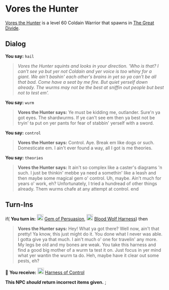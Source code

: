 # Vores the Hunter



[Vores the Hunter](/npc/118079) is a level 60 Coldain Warrior that spawns in [The Great Divide](/zone/118).



## Dialog

**You say:** `hail`



>*Vores the Hunter squints and looks in your direction. 'Who is that? I can't see ya but yer not Coldain and yer voice is too whiny for a giant. We ain't bashin' each other's brains in yet so ya can't be all that bad. Come have a seat by me fire. But quiet yerself down already. The wurms may not be the best at sniffin out people but best not to test em'.*

**You say:** `wurm`



>**Vores the Hunter says:** Ye must be kidding me, outlander. Sure'n ya got eyes. The shardwurms. If ye can't see em then ya best not be tryin' ta put on yer pants for fear of stabbin' yerself with a sword.

**You say:** `control`



>**Vores the Hunter says:** Control. Aye. Break em like dogs or such. Domesticate em. I ain't ever found a way, all I got is me theories.

**You say:** `theories`



>**Vores the Hunter says:** It ain't so complex like a caster's diagrams 'n such. I just be thinkin' mebbe ya need a somethin' like a leash and then maybe some magical gem o' control. Uh, maybe. Ain't much for years o' work, eh? Unfortunately, I tried a hundread of other things already. Them wurms chafe at any attempt at control.
end



## Turn-Ins




if( **You turn in:** <img style="background:url(/static/icons/blank_slot.gif);width:20px;height:20px;" src="/static/icons/item_507.png" alt="" /> <a
                                href="/item/30270" data-url="30270" class="tooltip-link link">Gem of Persuasion</a>, <img style="background:url(/static/icons/blank_slot.gif);width:20px;height:20px;" src="/static/icons/item_719.png" alt="" /> <a
                                href="/item/30249" data-url="30249" class="tooltip-link link">Blood Wolf Harness</a>) then 


>**Vores the Hunter says:** Hey! What ya got there? Well now, ain't that pretty! Ya know, this just might do it. You done what I never was able. I gotta give ya that much. I ain't much o' one for travelin' any more. My legs be old and my bones are weak. You take this harness and find a good big mother of a wurm ta test it on. Just focus in yer mind what yer wantin the wurm ta do. Heh, maybe have it clear out some pests, eh?


 &#127873; **You receive:**  <img style="background:url(/static/icons/blank_slot.gif);width:20px;height:20px;" src="/static/icons/item_719.png" alt="" /> <a
                                href="/item/30272" data-url="30272" class="tooltip-link link">Harness of Control</a> 

 

**This NPC *should* return incorrect items given.**
;